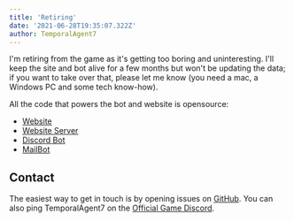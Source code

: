 ```yaml
---
title: 'Retiring'
date: '2021-06-28T19:35:07.322Z'
author: TemporalAgent7
---
```


I'm retiring from the game as it's getting too boring and uninteresting. I'll keep the site and bot alive for a few months but won't be updating the data; if you want to take over that, please let me know (you need a mac, a Windows PC and some tech know-how).

All the code that powers the bot and website is opensource:
- [Website](https://github.com/TemporalAgent7/LegendsDataCore)
- [Website Server](https://github.com/TemporalAgent7/legends-server)
- [Discord Bot](https://github.com/TemporalAgent7/legendsbot)
- [MailBot](https://github.com/TemporalAgent7/legends-mailbot)

## Contact

The easiest way to get in touch is by opening issues on [GitHub](https://github.com/TemporalAgent7/LegendsDataCore/issues). You can also ping TemporalAgent7 on the [Official Game Discord](https://discord.gg/SzkVaFJCa5).